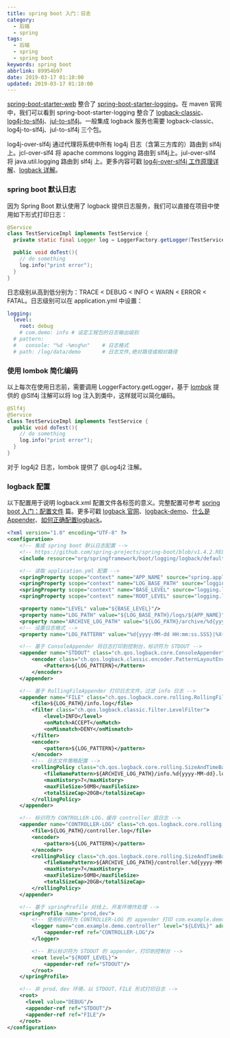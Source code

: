 ```yaml
---
title: spring boot 入门：日志
category:
  - 后端
  - spring
tags:
  - 后端
  - spring
  - spring boot
keywords: spring boot
abbrlink: 89954b97
date: 2019-03-17 01:10:00
updated: 2019-03-17 01:10:00
---
```


[spring-boot-starter-web](https://mvnrepository.com/artifact/org.springframework.boot/spring-boot-starter-web) 整合了 [spring-boot-starter-logging](https://mvnrepository.com/artifact/org.springframework.boot/spring-boot-starter-logging)。在 maven 官网中，我们可以看到 spring-boot-starter-logging 整合了 [logback-classic](https://mvnrepository.com/artifact/ch.qos.logback/logback-classic)、[log4j-to-slf4j](https://mvnrepository.com/artifact/org.apache.logging.log4j/log4j-to-slf4j)、[jul-to-slf4j](https://mvnrepository.com/artifact/org.slf4j/jul-to-slf4j)。一般集成 logback 服务也需要 logback-classic、log4j-to-slf4j、jul-to-slf4j 三个包。

log4j-over-slf4j 通过代理将系统中所有 log4j 日志（含第三方库的）路由到 slf4j上。jcl-over-slf4 将 apache commons logging 路由到 slf4j上。jul-over-slf4 将 java.util.logging 路由到 slf4j 上。更多内容可戳 [log4j-over-slf4j 工作原理详解](https://blog.csdn.net/john1337/article/details/76152906)、[logback 详解](https://blog.csdn.net/Sadlay/article/details/88732271)。

### spring boot 默认日志

因为 Spring Boot 默认使用了 logback 提供日志服务，我们可以直接在项目中使用如下形式打印日志：

```java
@Service
class TestServiceImpl implements TestService {
  private static final Logger log = LoggerFactory.getLogger(TestService.class);

  public void doTest(){
    // do something
    log.info("print error");
  }
}
```

日志级别从高到低分别为：TRACE < DEBUG < INFO < WARN < ERROR < FATAL。日志级别可以在 application.yml 中设置：

```yml
logging:
  level:
    root: debug
    # com.demo: info # 设定工程包的日志输出级别
  # pattern:
  #   console: "%d -%msg%n"    # 日志格式
  # path: /log/data/demo       # 日志文件,绝对路径或相对路径
```

### 使用 lombok 简化编码

以上每次在使用日志前，需要调用 LoggerFactory.getLogger，基于 [lombok](https://mvnrepository.com/artifact/org.projectlombok/lombok/1.18.12) 提供的 @Slf4j 注解可以将 log 注入到类中，这样就可以简化编码。

```java
@Slf4j
@Service
class TestServiceImpl implements TestService {
  public void doTest(){
    // do something
    log.info("print error");
  }
}
```

对于 log4j2 日志，lombok 提供了 @Log4j2 注解。

### logback 配置

以下配置用于说明 logback.xml 配置文件各标签的意义。完整配置可参考 [spring boot 入门：配置文件](/archives/6fd0dc6f/) 篇。更多可戳 [logback 官网](http://logback.qos.ch/demo.html)、[logback-demo](https://github.com/qos-ch/logback-demo)、[什么是 Appender](https://www.cnblogs.com/yw0219/p/9361040.html)、[如何正确配置logback](https://zhuanlan.zhihu.com/p/100713439)。

```xml
<?xml version="1.0" encoding="UTF-8" ?>
<configuration>
    <!-- 集成 spring boot 默认日志配置 -->
    <!-- https://github.com/spring-projects/spring-boot/blob/v1.4.2.RELEASE/spring-boot/src/main/resources/org/springframework/boot/logging/logback/defaults.xml -->
    <include resource="org/springframework/boot/logging/logback/defaults.xml"/>

    <!-- 读取 application.yml 配置 -->
    <springProperty scope="context" name="APP_NAME" source="spring.application.name"/>
    <springProperty scope="context" name="LOG_BASE_PATH" source="logging.file.path"/>
    <springProperty scope="context" name="BASE_LEVEL" source="logging.level.all"/>
    <springProperty scope="context" name="ROOT_LEVEL" source="logging.level.root"/>

    <property name="LEVEL" value="${BASE_LEVEL}"/>
    <property name="LOG_PATH" value="${LOG_BASE_PATH}/logs/${APP_NAME}"/>
    <property name="ARCHIVE_LOG_PATH" value="${LOG_PATH}/archive/%d{yyyy-MM-dd}"/>
    <!-- 设置日志格式 -->
    <property name="LOG_PATTERN" value="%d{yyyy-MM-dd HH:mm:ss.SSS}|%X{traceId}| %-5level %logger{80} - %msg%n"/>

    <!-- 基于 ConsoleAppender 将日志打印到控制台，标识符为 STDOUT -->
    <appender name="STDOUT" class="ch.qos.logback.core.ConsoleAppender">
        <encoder class="ch.qos.logback.classic.encoder.PatternLayoutEncoder">
            <Pattern>${LOG_PATTERN}</Pattern>
        </encoder>
    </appender>

    <!-- 基于 RollingFileAppender 打印日志文件，过滤 info 日志 -->
    <appender name="FILE" class="ch.qos.logback.core.rolling.RollingFileAppender">
        <file>${LOG_PATH}/info.log</file>
        <filter class="ch.qos.logback.classic.filter.LevelFilter">
            <level>INFO</level>
            <onMatch>ACCEPT</onMatch>
            <onMismatch>DENY</onMismatch>
        </filter>
        <encoder>
            <pattern>${LOG_PATTERN}</pattern>
        </encoder>
        <!-- 日志文件策略配置 -->
        <rollingPolicy class="ch.qos.logback.core.rolling.SizeAndTimeBasedRollingPolicy">
            <fileNamePattern>${ARCHIVE_LOG_PATH}/info.%d{yyyy-MM-dd}.log.%i</fileNamePattern>
            <maxHistory>7</maxHistory>
            <maxFileSize>50MB</maxFileSize>
            <totalSizeCap>20GB</totalSizeCap>
        </rollingPolicy>
    </appender>

    <!-- 标识符为 CONTROLLER-LOG，缓存 controller 层日志 -->
    <appender name="CONTROLLER-LOG" class="ch.qos.logback.core.rolling.RollingFileAppender">
        <file>${LOG_PATH}/controller.log</file>
        <encoder>
            <pattern>${LOG_PATTERN}</pattern>
        </encoder>
        <rollingPolicy class="ch.qos.logback.core.rolling.SizeAndTimeBasedRollingPolicy">
            <fileNamePattern>${ARCHIVE_LOG_PATH}/controller.%d{yyyy-MM-dd}.log.%i</fileNamePattern>
            <maxHistory>7</maxHistory>
            <maxFileSize>50MB</maxFileSize>
            <totalSizeCap>20GB</totalSizeCap>
        </rollingPolicy>
    </appender>

    <!-- 基于 springProfile 对线上、开发环境作处理 -->
    <springProfile name="prod,dev">
        <!-- 使用标识符为 CONTROLLER-LOG 的 appender 打印 com.example.demo.controller 层日志 -->
        <logger name="com.example.demo.controller" level="${LEVEL}" additivity="false">
            <appender-ref ref="CONTROLLER-LOG"/>
        </logger>

        <!-- 默认标识符为 STDOUT 的 appender，打印到控制台 -->
        <root level="${ROOT_LEVEL}">
            <appender-ref ref="STDOUT"/>
        </root>
    </springProfile>

    <!-- 非 prod、dev 环境，以 STDOUT、FILE 形式打印日志 -->
    <root>
      <level value="DEBUG"/>
      <appender-ref ref="STDOUT"/>
      <appender-ref ref="FILE"/>
    </root>
</configuration>
```